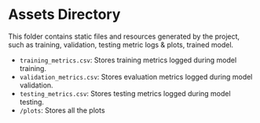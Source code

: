 # Assets Directory

This folder contains static files and resources generated by the project, such as training, validation, testing metric logs & plots, trained model.

- `training_metrics.csv`: Stores training metrics logged during model training.
- `validation_metrics.csv`: Stores evaluation metrics logged during model validation.
- `testing_metrics.csv`: Stores testing metrics logged during model testing.
- `/plots`: Stores all the plots